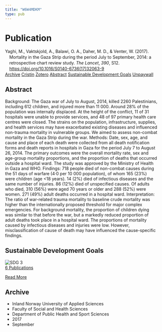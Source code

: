 ```yaml
---
title: "W6W4MDKM"
type: pub
---
```

<h1>Publication</h1>
<article id="csl-bib-container-W6W4MDKM" class="csl-bib-container">
  <div class="csl-bib-body" style="line-height: 1.35; padding-left: 1em; text-indent:-1em;">
  <div class="csl-entry">Yaghi, M., Vaktskjold, A., Balawi, O. A., Daher, M. D., &amp; Venter, W. (2017). Mortality in the Gaza Strip during the period July to September, 2014: a retrospective chart review study. <i>The Lancet</i>, <i>390</i>, S12. <a href="https://doi.org/10.1016/S0140-6736(17)32063-9">https://doi.org/10.1016/S0140-6736(17)32063-9</a></div>
</div>
  <div class="csl-bib-buttons">
    <a href="#taxonomy-article-W6W4MDKM" class="csl-bib-button">Archive</a>
    <a href="https://app.cristin.no/results/show.jsf?id=1490771" alt="Cristin URL" class="csl-bib-button">Cristin</a>
    <a href="http://zotero.org/groups/5402882/items/W6W4MDKM" alt="Zotero URL" class="csl-bib-button">Zotero</a>
    <a href="#abstract-article-W6W4MDKM" class="csl-bib-button">Abstract</a>
    <a href="#sdg-article-W6W4MDKM" class="csl-bib-button">Sustainable Development Goals</a>
    <a href="http://www.thelancet.com/article/S0140673617320639/pdf" class="csl-bib-button">Unpaywall</a>
  </div>
  <div id="csl-bib-meta-container-W6W4MDKM"></div>
</article>
<div id="csl-bib-meta-W6W4MDKM" class="csl-bib-meta">
  <article id="abstract-article-W6W4MDKM" class="abstract-article">
    <h1>Abstract</h1>
    Background: The Gaza war of July to August, 2014, killed 2260 Palestinians, including 612 children, and injured more than 11 000. Around 28% of the population was internally displaced. At the height of the conflict, 11 of 31 hospitals were unable to provide services, and 48 of 97 primary health care centres were closed. The strains on the population, infrastructure, supplies, and health services may have exacerbated existing diseases and influenced non-trauma mortality in vulnerable groups. We aimed to assess non-combat mortality in the Gaza Strip during the war. Methods: Date, sex, age, and cause and place of each death were collected from all death notification forms and death reports in hospitals in Gaza for the period July 7 to August 26, 2014. The primary outcomes were the overall mortality rate, sex and age-group mortality proportions, and the proportion of deaths that occurred outside a hospital ward. The study was approved by the Ministry of Health in Gaza and WHO. Findings: 718 people died of non-combat causes during the 51 days of warfare (4·0 per 10 000 population), of whom 165 (23%) were children (age &lt;18 years). 14 (2%) died of infectious diseases and the same number of injuries. 86 (12%) died of unspecified causes. Of adults who died, 310 (56%) were aged 70 years or older and 288 (52%) were women. 271 (49%) adult deaths occurred in a hospital ward. Interpretation: The ratio of war-related trauma mortality to baseline crude mortality was higher than the internationally proposed threshold for major complex emergencies. For background mortality, the proportion of children dying was similar to that before the war, but a markedly reduced proportion of adult deaths took place in a hospital ward. The proportions of mortality caused by infectious diseases and injuries were low. However, misclassification of cause of death may have influenced the cause-specific findings.
  </article>
  <article id="sdg-article-W6W4MDKM" class="sdg-article">
    <h1>Sustainable Development Goals</h1>
    <div class="sdg-container"><div id="sdg3" class="sdg"> <img src="{{< params subfolder >}}images/sdg/sdg03_en.png" class="image" alt="SDG 3"> <div class="sdg-overlay"> <a href="{{< params subfolder >}}en/archive/?sdg=3#archive" class="sdg-publication-count"><span>6</span> Publications</a> <p><a href="https://sdgs.un.org/goals/goal3" class="sdg-read-more">Read More</a></p> </div> </div></div>
  </article>
  <article id="taxonomy-article-W6W4MDKM" class="taxonomy-article">
    <h1>Archive</h1>
    <ul>
      <li>Inland Norway University of Applied Sciences</li>
      <li>Faculty of Social and Health Sciences</li>
      <li>Department of Public Health and Sport Sciences</li>
      <li>2017</li>
      <li>September</li>
    </ul>
  </article>
</div>
